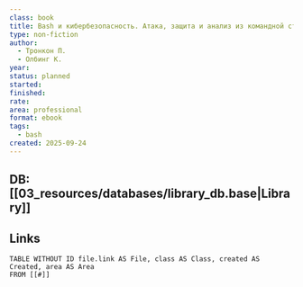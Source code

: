 ```yaml
---
class: book
title: Bash и кибербезопасность. Атака, защита и анализ из командной строки
type: non-fiction
author:
  - Тронкон П.
  - Олбинг К.
year:
status: planned
started:
finished:
rate:
area: professional
format: ebook
tags:
  - bash
created: 2025-09-24
---
```

## DB: [[03_resources/databases/library_db.base|Library]]

## Links

```dataview
TABLE WITHOUT ID file.link AS File, class AS Class, created AS Created, area AS Area
FROM [[#]]
````